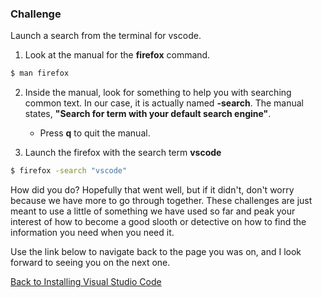 ### Challenge
Launch a search from the terminal for vscode. 

1. Look at the manual for the **firefox** command. 

```.sh
$ man firefox
```

2. Inside the manual, look for something to help you with searching common text. In our case, it is actually named **-search**. 
The manual states, **"Search for term with your default search engine"**. 
    -   Press **q** to quit the manual. 

3. Launch the firefox with the search term **vscode**
```.sh
$ firefox -search "vscode"
```

How did you do? Hopefully that went well, but if it didn't, don't worry because we have more to go through together. These challenges are just meant to use a little of something we have used so far and peak your interest of how to become a good slooth or detective on how to find the information you need when you need it. 

Use the link below to navigate back to the page you was on, and I look forward to seeing you on the next one. 

[Back to Installing Visual Studio Code](../2.Finding_Things/b.Install_New_Applications.md#challenge-section)
